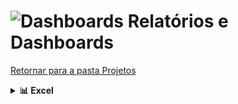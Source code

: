 <!-- # Relatórios e Dashboards -->
# <img src="https://raw.githubusercontent.com/Tarikul-Islam-Anik/Animated-Fluent-Emojis/master/Emojis/Objects/Bar%20Chart.png" alt="Dashboards" width="45px"> Relatórios e Dashboards
[Retornar para a pasta Projetos](../)


<details>
  <summary><b>📊 Excel</b></summary>
  <ul>
    <li><details><summary><b>Jornada do Excel 2023</b> - Hashtag Treinamentos <img src="../../platforms/img/hashtag.png" alt="hashtag_treinamentos" style="height:25px; width:auto;"></summary>
      <ul>
        <li><a href="https://github.com/PedroHeeger/course/tree/main/hashtag/excel/curso_018">Pasta do Projeto</a></li>
        <li>
          <div align="Center"><figure>
            <img src="./excel/rep_curso_018_vendas.png" alt="curso_018"><br>
            <figcaption>Report Vendas.</figcaption>
          </figure></div>
        </li>
      </ul>
    </details></li>
    <li><details><summary><b>Jornada do Excel 2022</b> - Hashtag Treinamentos <img src="../../platforms/img/hashtag.png" alt="hashtag_treinamentos" style="height:25px; width:auto;"></summary>
      <ul>
        <li><a href="https://github.com/PedroHeeger/course/tree/main/hashtag/excel/curso_019">Pasta do Projeto</a></li>
        <li>
          <div align="Center"><figure>
            <img src="./excel/rep_curso_019_vendas.png" alt="curso_019"><br>
            <figcaption>Report Vendas.</figcaption>
          </figure></div>
        </li>
      </ul>
    </details></li>
    <li><details><summary><b>Simplifica Power Excel</b> - Simplifica Treinamentos <img src="../../platforms/img/simplifica_treinamentos.png" alt="simplifica_treinamentos" style="height:25px; width:auto;"></summary>
      <ul>
        <li><a href="https://github.com/PedroHeeger/course/tree/main/simplifica_trein/power_bi/curso_043">Pasta do Projeto</a></li>
        <li><a href="https://github.com/PedroHeeger/main/blob/main/cert_ti/05-particip/data/power_bi/(23-05-22)%20Cert%20Power%20BI%20e%20Excel%20PH%20Simplifica%20Trein.pdf">Certificado</a></li>
        <li>Aula 1 e 2</li>
        <li>
          <div align="Center"><figure>
            <img src="./excel/rep_curso_043_atendimentos_excel.PNG" alt="curso_043"><br>
            <figcaption>Report Atendimentos.</figcaption>
          </figure></div>
        </li>
      </ul>
    </details></li>
    <li><details><summary><b>Simplifica Excel Express</b> - Simplifica Treinamentos <img src="../../platforms/img/simplifica_treinamentos.png" alt="simplifica_treinamentos" style="height:25px; width:auto;"></summary>
      <ul>
        <li><a href="https://github.com/PedroHeeger/course/tree/main/simplifica_trein/excel/curso_059">Pasta do Projeto</a></li>
        <li><a href="../cert_ti/05-particip/data/excel/(23-06-17)%20Cert%20Excel%20PH%20Simplif%20Trein%20(Simplifica%20Express).pdf">Certificado</a></li>
        <li>
          <div align="Center"><figure>
            <img src="./excel/rep_curso_059_vendas.PNG" alt="curso_059"><br>
            <figcaption>Report Vendas.</figcaption>
          </figure></div>
        </li>
      </ul>
    </details></li>
    <li><details><summary><b>Semana do Excel</b> - Hashtag Treinamentos <img src="../../platforms/img/hashtag.png" alt="hashtag_treinamentos" style="height:25px; width:auto;"></summary>
      <ul>
        <li><a href="https://github.com/PedroHeeger/course/tree/main/hashtag/excel/curso_060">Pasta do Projeto</a></li>
        <li><a href="../cert_ti/05-particip/data/excel/(23-06-20)%20Cert%20Excel%20PH%20Hashtag%20Trein%20(Semana).pdf">Certificado</a></li>
        <li>
          <div align="Center"><figure>
            <img src="./excel/rep_curso_060_vendas.png" alt="curso_060"><br>
            <figcaption>Report Vendas.</figcaption>
          </figure></div>
        </li>
      </ul>
    </details></li>
    <li><details><summary><b>Semana do Excel na Prática</b> - Empowerdata <img src="../../platforms/img/empowerdata.jpg" alt="empowerdata" style="height:25px; width:auto;"></summary>
      <ul>
        <li><a href="https://github.com/PedroHeeger/course/tree/main/empowerdata/excel/curso_065">Pasta do Projeto</a></li>
        <li><a href="../cert_ti/05-particip/data/excel/(23-06-22)%20Cert%20Excel%20PH%20Empowerdata%20(Semana).pdf">Certificado</a></li>
        <li>
          <div align="Center"><figure>
            <img src="./excel/rep_curso_065_logistica.PNG" alt="curso_065"><br>
            <figcaption>Report Logístico.</figcaption>
          </figure></div>
        </li>
      </ul>
    </details></li>
    <li><details><summary><b>Imersão Excel</b> - Karine Lago <img src="../../platforms/img/others/karine_lago.jpeg" alt="karine_lago" style="height:25px; width:auto;"></summary>
      <ul>
        <li><a href="https://github.com/PedroHeeger/course/tree/main/outros/karine_lago/excel/curso_072">Pasta do Projeto</a></li>
        <li><a href="../cert_ti/05-particip/data/excel/(23-07-06)%20Cert%20Excel%20PH%20Karine%20Lago%20(Imersão).pdf">Certificado</a></li>
        <li>
          <div align="Center"><figure>
            <img src="./excel/rep_curso_072_vendas.PNG" alt="curso_072"><br>
            <figcaption>Report Vendas.</figcaption>
          </figure></div>
        </li>
      </ul>
    </details></li>
  </ul>
</details>











































